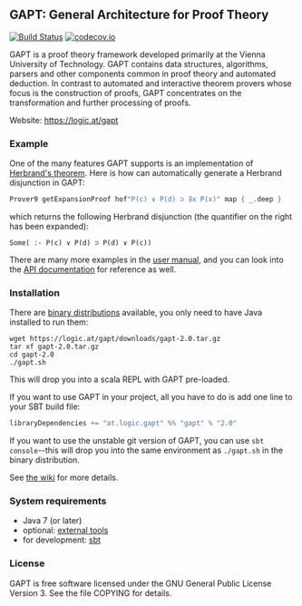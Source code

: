 <!---
vim:spell spelllang=en:
-->
## GAPT: General Architecture for Proof Theory
[![Build Status](https://travis-ci.org/gapt/gapt.svg?branch=master)](https://travis-ci.org/gapt/gapt) [![codecov.io](https://codecov.io/github/gapt/gapt/coverage.svg?branch=master)](https://codecov.io/github/gapt/gapt?branch=master)

GAPT is a proof theory framework developed primarily at the Vienna University
of Technology. GAPT contains data structures, algorithms, parsers and other
components common in proof theory and automated deduction. In contrast to
automated and interactive theorem provers whose focus is the construction of
proofs, GAPT concentrates on the transformation and further processing of
proofs.

Website: https://logic.at/gapt

### Example

One of the many features GAPT supports is an implementation of [Herbrand's
theorem](https://en.wikipedia.org/wiki/Herbrand%27s_theorem).  Here is how can
automatically generate a Herbrand disjunction in GAPT:
```scala
Prover9 getExpansionProof hof"P(c) ∨ P(d) ⊃ ∃x P(x)" map { _.deep }
```
which returns the following Herbrand disjunction (the quantifier on the right
has been expanded):
```
Some( :- P(c) ∨ P(d) ⊃ P(d) ∨ P(c))
```

There are many more examples in the [user
manual](http://logic.at/gapt/downloads/gapt-user-manual.pdf), and you can look
into the [API documentation](http://logic.at/gapt/api/) for reference as well.

### Installation

There are [binary distributions](https://logic.at/gapt) available, you only
need to have Java installed to run them:
```
wget https://logic.at/gapt/downloads/gapt-2.0.tar.gz
tar xf gapt-2.0.tar.gz
cd gapt-2.0
./gapt.sh
```
This will drop you into a scala REPL with GAPT pre-loaded.

If you want to use GAPT in your project, all you have to do is add one line to
your SBT build file:
```scala
libraryDependencies += "at.logic.gapt" %% "gapt" % "2.0"
```

If you want to use the unstable git version of GAPT, you can use `sbt
console`--this will drop you into the same environment as `./gapt.sh` in the
binary distribution.

See [the wiki](https://github.com/gapt/gapt/wiki/Compiling-and-running-from-source)
for more details.

### System requirements

* Java 7 (or later)
* optional: [external tools](https://github.com/gapt/gapt/wiki/External-software)
* for development: [sbt](http://www.scala-sbt.org/)

### License

GAPT is free software licensed under the GNU General Public License Version 3.
See the file COPYING for details.
